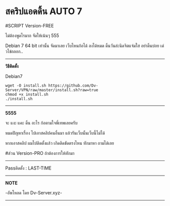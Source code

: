 # สคริปแอดดิ้น AUTO 7

#SCRIPT Version-FREE 

ไม่ต้องพูดไรมาก จัดให้เน้นๆ 555

Debian 7 64 bit เท่านั้น
จัดมาเลย เว็บไหนก้อได้ ลงได้หมด 
ดิ้นวันล่ะนิดจิตแจ่มใส อย่าดิ้นบ่อย เด่วไข่ถลอก..

__________________________________________________
**วิธีติดตั้ง**

Debian7
```
wget -O install.sh https://github.com/Dv-Server/VPN/raw/master/install.sh?raw=true
chmod +x install.sh
./install.sh
```

__________________________________________________
**5555**

จะ แงะ แคะ ดิ้น อะไร ก้อตามใจพี่เทพเลยครับ

หมดปัญหาเรื่อง ไปเอาสคลิปคนอื่นมา แล้วรันเว็บนั้นเว็บนี้ไม่ได้

หากเอาสคลิป ผมไปติดตั้งแล้ว เกิดติดขัดตรงไหน ทักมาหา ถามได้เลย

#ส่วน Version-PRO ถ้าต้องการให้ทักมา
___________________________________________________
Passติดตั้ง : LAST-TIME
__________________________________________________
**NOTE**

 -อัพโหลด โดย Dv-Server.xyz-
___________________________________________________
